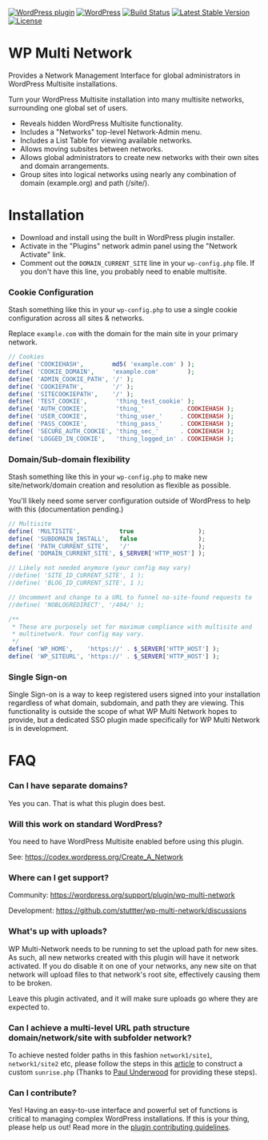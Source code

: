 [![WordPress plugin](https://img.shields.io/wordpress/plugin/v/wp-multi-network.svg)](https://wordpress.org/plugins/wp-multi-network/)
[![WordPress](https://img.shields.io/wordpress/v/wp-multi-network.svg)](https://wordpress.org/plugins/wp-multi-network/)
[![Build Status](https://api.travis-ci.org/stuttter/wp-multi-network.png?branch=master)](https://travis-ci.org/stuttter/wp-multi-network)
[![Latest Stable Version](https://poser.pugx.org/stuttter/wp-multi-network/version)](https://packagist.org/packages/stuttter/wp-multi-network)
[![License](https://poser.pugx.org/stuttter/wp-multi-network/license)](https://packagist.org/packages/stuttter/wp-multi-network)

# WP Multi Network

Provides a Network Management Interface for global administrators in WordPress Multisite installations.

Turn your WordPress Multisite installation into many multisite networks, surrounding one global set of users.

* Reveals hidden WordPress Multisite functionality.
* Includes a "Networks" top-level Network-Admin menu.
* Includes a List Table for viewing available networks.
* Allows moving subsites between networks.
* Allows global administrators to create new networks with their own sites and domain arrangements.
* Group sites into logical networks using nearly any combination of domain (example.org) and path (/site/).

# Installation

* Download and install using the built in WordPress plugin installer.
* Activate in the "Plugins" network admin panel using the "Network Activate" link.
* Comment out the `DOMAIN_CURRENT_SITE` line in your `wp-config.php` file. If you don't have this line, you probably need to enable multisite.

### Cookie Configuration

Stash something like this in your `wp-config.php` to use a single cookie configuration across all sites & networks.

Replace `example.com` with the domain for the main site in your primary network.

```php
// Cookies
define( 'COOKIEHASH',        md5( 'example.com' ) );
define( 'COOKIE_DOMAIN',     'example.com'        );
define( 'ADMIN_COOKIE_PATH', '/' );
define( 'COOKIEPATH',        '/' );
define( 'SITECOOKIEPATH',    '/' );
define( 'TEST_COOKIE',        'thing_test_cookie' );
define( 'AUTH_COOKIE',        'thing_'          . COOKIEHASH );
define( 'USER_COOKIE',        'thing_user_'     . COOKIEHASH );
define( 'PASS_COOKIE',        'thing_pass_'     . COOKIEHASH );
define( 'SECURE_AUTH_COOKIE', 'thing_sec_'      . COOKIEHASH );
define( 'LOGGED_IN_COOKIE',   'thing_logged_in' . COOKIEHASH );
```

### Domain/Sub-domain flexibility

Stash something like this in your `wp-config.php` to make new site/network/domain creation and resolution as flexible as possible.

You'll likely need some server configuration outside of WordPress to help with this (documentation pending.)

```php
// Multisite
define( 'MULTISITE',           true                  );
define( 'SUBDOMAIN_INSTALL',   false                 );
define( 'PATH_CURRENT_SITE',   '/'                   );
define( 'DOMAIN_CURRENT_SITE', $_SERVER['HTTP_HOST'] );

// Likely not needed anymore (your config may vary)
//define( 'SITE_ID_CURRENT_SITE', 1 );
//define( 'BLOG_ID_CURRENT_SITE', 1 );

// Uncomment and change to a URL to funnel no-site-found requests to
//define( 'NOBLOGREDIRECT', '/404/' );

/**
 * These are purposely set for maximum compliance with multisite and
 * multinetwork. Your config may vary.
 */
define( 'WP_HOME',    'https://' . $_SERVER['HTTP_HOST'] );
define( 'WP_SITEURL', 'https://' . $_SERVER['HTTP_HOST'] );
```

### Single Sign-on

Single Sign-on is a way to keep registered users signed into your installation regardless of what domain, subdomain, and path they are viewing. 
This functionality is outside the scope of what WP Multi Network hopes to provide, but a dedicated SSO plugin made specifically for WP Multi Network is in development.

# FAQ

### Can I have separate domains?

Yes you can. That is what this plugin does best.

### Will this work on standard WordPress?

You need to have WordPress Multisite enabled before using this plugin.

See: https://codex.wordpress.org/Create_A_Network

### Where can I get support?

Community: https://wordpress.org/support/plugin/wp-multi-network

Development: https://github.com/stuttter/wp-multi-network/discussions

### What's up with uploads?

WP Multi-Network needs to be running to set the upload path for new sites. As such, all new networks created with this plugin will have it network activated. 
If you do disable it on one of your networks, any new site on that network will upload files to that network's root site, effectively causing them to be broken.

Leave this plugin activated, and it will make sure uploads go where they are expected to.

### Can I achieve a multi-level URL path structure domain/network/site with subfolder network?

To achieve nested folder paths in this fashion `network1/site1`, `network1/site2` etc, please follow the steps in this
[article](https://github.com/stuttter/wp-multi-network/wiki/WordPress-Multisite-With-Nested-Folder-Paths) to construct a 
custom `sunrise.php` (Thanks to [Paul Underwood](https://paulund.co.uk) for providing these steps).

### Can I contribute?

Yes! Having an easy-to-use interface and powerful set of functions is critical to managing complex WordPress installations. 
If this is your thing, please help us out! Read more in the [plugin contributing guidelines](https://github.com/stuttter/wp-multi-network/blob/master/CONTRIBUTING.md).
